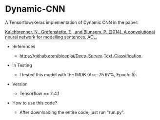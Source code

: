 # Dynamic-CNN
A Tensorflow/Keras implementation of Dynamic CNN in the paper:

[Kalchbrenner, N., Grefenstette, E., and Blunsom, P. (2014). A convolutional neural network for modelling sentences. ACL.](https://aclanthology.org/P14-1062.pdf)

- References
  - https://github.com/bicepjai/Deep-Survey-Text-Classification.
- In Testing
  - I tested this model with the IMDB (Acc: 75.67%, Epoch: 5).
- Version
  - Tensorflow == 2.4.1

- How to use this code?
  - After downloading the entire code, just run "run.py".

